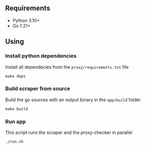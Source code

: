 ## Requirements

- Python 3.10+
- Go 1.21+

## Using

### Install python dependencies

Install all dependecies from the `proxy/requirements.txt` file

```
make deps
```

### Build scraper from source

Build the go sources with an output binary in the `app/build` folder

```
make build
```

### Run app

This script runs the scraper and the proxy-checker in parallel

```
./run.sh
```
